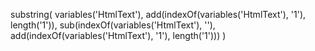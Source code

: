 substring(
    variables('HtmlText'),
    add(indexOf(variables('HtmlText'), '<td>1</td>'), length('<td>1</td>')),
    sub(indexOf(variables('HtmlText'), '</tr></tbody>'), add(indexOf(variables('HtmlText'), '<td>1</td>'), length('<td>1</td>')))
)